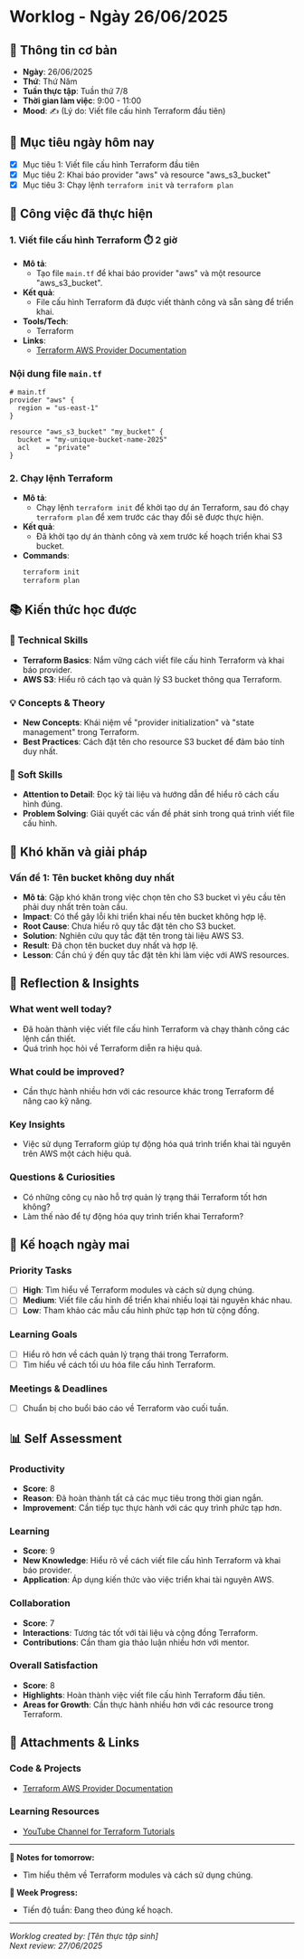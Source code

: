 # Worklog - Ngày 26/06/2025

## 📅 Thông tin cơ bản
- **Ngày**: 26/06/2025
- **Thứ**: Thứ Năm
- **Tuần thực tập**: Tuần thứ 7/8
- **Thời gian làm việc**: 9:00 - 11:00
- **Mood**: ✍️ (Lý do: Viết file cấu hình Terraform đầu tiên)

## 🎯 Mục tiêu ngày hôm nay
- [x] Mục tiêu 1: Viết file cấu hình Terraform đầu tiên
- [x] Mục tiêu 2: Khai báo provider "aws" và resource "aws_s3_bucket"
- [x] Mục tiêu 3: Chạy lệnh `terraform init` và `terraform plan`

## 💼 Công việc đã thực hiện

### 1. Viết file cấu hình Terraform ⏱️ 2 giờ
- **Mô tả**: 
  - Tạo file `main.tf` để khai báo provider "aws" và một resource "aws_s3_bucket".
- **Kết quả**: 
  - File cấu hình Terraform đã được viết thành công và sẵn sàng để triển khai.
- **Tools/Tech**: 
  - Terraform
- **Links**: 
  - [Terraform AWS Provider Documentation](https://registry.terraform.io/providers/hashicorp/aws/latest/docs)

### Nội dung file `main.tf`
```hcl
# main.tf
provider "aws" {
  region = "us-east-1"
}

resource "aws_s3_bucket" "my_bucket" {
  bucket = "my-unique-bucket-name-2025"
  acl    = "private"
}
```

### 2. Chạy lệnh Terraform
- **Mô tả**: 
  - Chạy lệnh `terraform init` để khởi tạo dự án Terraform, sau đó chạy `terraform plan` để xem trước các thay đổi sẽ được thực hiện.
- **Kết quả**: 
  - Đã khởi tạo dự án thành công và xem trước kế hoạch triển khai S3 bucket.
- **Commands**:
  ```bash
  terraform init
  terraform plan
  ```

## 📚 Kiến thức học được

### 🔧 Technical Skills
- **Terraform Basics**: Nắm vững cách viết file cấu hình Terraform và khai báo provider.
- **AWS S3**: Hiểu rõ cách tạo và quản lý S3 bucket thông qua Terraform.

### 💡 Concepts & Theory
- **New Concepts**: Khái niệm về "provider initialization" và "state management" trong Terraform.
- **Best Practices**: Cách đặt tên cho resource S3 bucket để đảm bảo tính duy nhất.

### 🤝 Soft Skills
- **Attention to Detail**: Đọc kỹ tài liệu và hướng dẫn để hiểu rõ cách cấu hình đúng.
- **Problem Solving**: Giải quyết các vấn đề phát sinh trong quá trình viết file cấu hình.

## 🚧 Khó khăn và giải pháp

### Vấn đề 1: Tên bucket không duy nhất
- **Mô tả**: Gặp khó khăn trong việc chọn tên cho S3 bucket vì yêu cầu tên phải duy nhất trên toàn cầu.
- **Impact**: Có thể gây lỗi khi triển khai nếu tên bucket không hợp lệ.
- **Root Cause**: Chưa hiểu rõ quy tắc đặt tên cho S3 bucket.
- **Solution**: Nghiên cứu quy tắc đặt tên trong tài liệu AWS S3.
- **Result**: Đã chọn tên bucket duy nhất và hợp lệ.
- **Lesson**: Cần chú ý đến quy tắc đặt tên khi làm việc với AWS resources.

## 🤔 Reflection & Insights

### What went well today?
- Đã hoàn thành việc viết file cấu hình Terraform và chạy thành công các lệnh cần thiết.
- Quá trình học hỏi về Terraform diễn ra hiệu quả.

### What could be improved?
- Cần thực hành nhiều hơn với các resource khác trong Terraform để nâng cao kỹ năng.

### Key Insights
- Việc sử dụng Terraform giúp tự động hóa quá trình triển khai tài nguyên trên AWS một cách hiệu quả.

### Questions & Curiosities
- Có những công cụ nào hỗ trợ quản lý trạng thái Terraform tốt hơn không?
- Làm thế nào để tự động hóa quy trình triển khai Terraform?

## 📅 Kế hoạch ngày mai

### Priority Tasks
- [ ] **High**: Tìm hiểu về Terraform modules và cách sử dụng chúng.
- [ ] **Medium**: Viết file cấu hình để triển khai nhiều loại tài nguyên khác nhau.
- [ ] **Low**: Tham khảo các mẫu cấu hình phức tạp hơn từ cộng đồng.

### Learning Goals
- [ ] Hiểu rõ hơn về cách quản lý trạng thái trong Terraform.
- [ ] Tìm hiểu về cách tối ưu hóa file cấu hình Terraform.

### Meetings & Deadlines
- [ ] Chuẩn bị cho buổi báo cáo về Terraform vào cuối tuần.

## 📊 Self Assessment

### Productivity
- **Score**: 8
- **Reason**: Đã hoàn thành tất cả các mục tiêu trong thời gian ngắn.
- **Improvement**: Cần tiếp tục thực hành với các quy trình phức tạp hơn.

### Learning
- **Score**: 9
- **New Knowledge**: Hiểu rõ về cách viết file cấu hình Terraform và khai báo provider.
- **Application**: Áp dụng kiến thức vào việc triển khai tài nguyên AWS.

### Collaboration
- **Score**: 7
- **Interactions**: Tương tác tốt với tài liệu và cộng đồng Terraform.
- **Contributions**: Cần tham gia thảo luận nhiều hơn với mentor.

### Overall Satisfaction
- **Score**: 8
- **Highlights**: Hoàn thành việc viết file cấu hình Terraform đầu tiên.
- **Areas for Growth**: Cần thực hành nhiều hơn với các resource trong Terraform.

## 📎 Attachments & Links

### Code & Projects
- [Terraform AWS Provider Documentation](https://registry.terraform.io/providers/hashicorp/aws/latest/docs)

### Learning Resources
- [YouTube Channel for Terraform Tutorials](https://www.youtube.com/results?search_query=terraform)

---

**📝 Notes for tomorrow:**
- Tìm hiểu thêm về Terraform modules và cách sử dụng chúng.

**🎯 Week Progress:**
- Tiến độ tuần: Đang theo đúng kế hoạch.

---
*Worklog created by: [Tên thực tập sinh]*  
*Next review: 27/06/2025*
